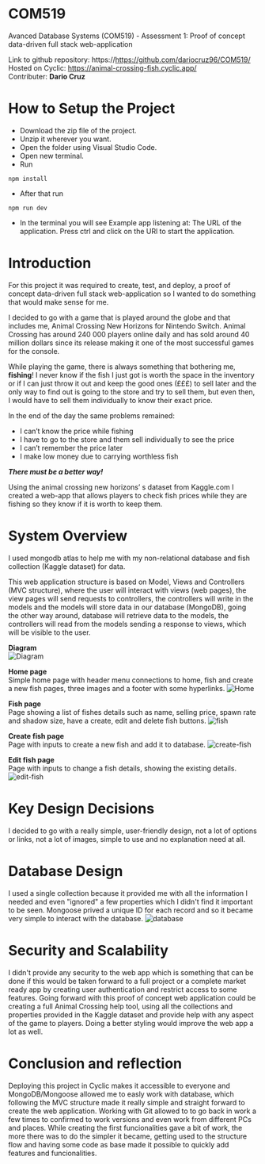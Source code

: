 # COM519
Avanced Database Systems (COM519) - Assessment 1: Proof of concept data-driven full stack web-application

Link to github repository: https://https://github.com/dariocruz96/COM519/<br>
Hosted on Cyclic: https://animal-crossing-fish.cyclic.app/<br>
Contributer: <strong>Dario Cruz</strong>

# How to Setup the Project 
- Download the zip file of the project.
- Unzip it wherever you want.
- Open the folder using Visual Studio Code.
- Open new terminal.
- Run 
```
npm install
```
- After that run 
```
npm run dev
```
- In the terminal you will see Example app listening at: The URL of the application. Press ctrl and click on the URl to start the application.
# Introduction
For this project it was required to create, test, and deploy, a proof of concept data-driven full stack web-application so I wanted to do something that would make sense for me.

I decided to go with a game that is played around the globe and that includes me, Animal Crossing New Horizons for Nintendo Switch.
Animal Crossing has around 240 000 players online daily and has sold around 40 million dollars since its release making it one of the most successful games for the console.

While playing the game, there is always something that bothering me, <strong>fishing</strong>! I never know if the fish I just got is worth the space in the inventory or if I can just throw it out and keep the good ones (£££) to sell later and the only way to find out is going to the store and try to sell them, but even then, I would have to sell them individually to know their exact price.

In the end of the day the same problems remained:
-	I can’t know the price while fishing
-	I have to go to the store and them sell individually to see the price
-	I can’t remember the price later
-	I make low money due to carrying worthless fish

<strong>*There must be a better way!*</strong>

  Using the animal crossing new horizons’ s dataset from Kaggle.com I created a web-app that allows players to check fish prices while they are fishing so they know if it is worth to keep them.



# System Overview

I used mongodb atlas to help me with my non-relational database and fish collection (Kaggle dataset) for data.

This web application structure is based on Model, Views and Controllers (MVC structure), where the user will interact with views (web pages), the view pages will send requests to controllers,  the controllers will write in the models and the models will store data in our database (MongoDB), going the other way around, database will retrieve data to the models, the controllers will read from the models sending a response to views, which will be visible to the user.

<strong>Diagram</strong><br>
![Diagram](/public/images/diagram.png)<br>


<strong> Home page </strong><br>
Simple home page with header menu connections to home, fish and create a new fish pages, three images and a footer with some hyperlinks.
![Home](/public/images/Home.png)<br>

<strong>Fish page</strong><br>
Page showing a list of fishes details such as name, selling price, spawn rate	and shadow size, have a create, edit and delete fish buttons. 
![fish](/public/images/fish.png)<br>

<strong>Create fish page</strong><br>
Page with inputs to create a new fish and add it to database.
![create-fish](/public/images/create-fish.png)<br>

<strong>Edit fish page</strong><br>
Page with inputs to change a fish details, showing the existing details.
![edit-fish](/public/images/edit-fish.png)<br>

# Key Design Decisions

I decided to go with a really simple, user-friendly design, not a lot of options or links, not a lot of images, simple to use and no explanation need at all.


# Database Design

I used a single collection because it provided me with all the information I needed and even "ignored" a few properties which I didn't find it important to be seen.
Mongoose prived a unique ID for each record and so it became very simple to interact with the database.
![database](/public/images/database.png)<br>


# Security and Scalability

I didn't provide any security to the web app which is something that can be done if this would be taken forward to a full project or a complete market ready app by creating user authentication and restrict access to some features.
Going forward with this proof of concept web application could be creating a full Animal Crossing help tool, using all the collections and properties provided in the Kaggle dataset and provide help with any aspect of the game to players. 
Doing a better styling would improve the web app a lot as well.

# Conclusion and reflection

Deploying this project in Cyclic makes it accessible to everyone and MongoDB/Mongoose allowed me to easly work with database, which following the MVC structure made it really simple and straight forward to create the web application.
Working with Git allowed to to go back in work a few times to confirmed to work versions and even work from different PCs and places.
While creating the first funcionalities gave a bit of work, the more there was to do the simpler it became, getting used to the structure flow and having some code as base made it possible to quickly add features and funcionalities.
